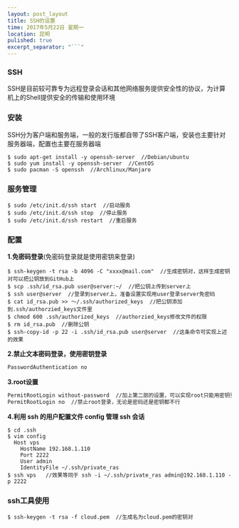 ```yaml
---
layout: post_layout
title: SSH的设置
time: 2017年5月22日 星期一
location: 昆明
pulished: true
excerpt_separator: "```"
---
```


### SSH

SSH是目前较可靠专为远程登录会话和其他网络服务提供安全性的协议，为计算机上的Shell提供安全的传输和使用环境

### 安装

SSH分为客户端和服务端，一般的发行版都自带了SSH客户端，安装也主要针对服务器端，配置也主要在服务器端

```shell
$ sudo apt-get install -y openssh-server  //Debian/ubuntu
$ sudo yum install -y openssh-server  //CentOS
$ sudo pacman -S openssh  //Archlinux/Manjaro
```

### 服务管理

```shell
$ sudo /etc/init.d/ssh start  //启动服务
$ sudo /etc/init.d/ssh stop  //停止服务
$ sudo /etc/init.d/ssh restart  //重启服务
```

### 配置

**1.免密码登录**(免密码登录就是使用密钥来登录)

```shell
$ ssh-keygen -t rsa -b 4096 -C "xxxx@mail.com"  //生成密钥对，这样生成密钥对可以把公钥放到GitHub上
$ scp .ssh/id_rsa.pub user@server:~/  //把公钥上传到server上
$ ssh user@server  //登录到server上，准备设置实现用user登录server免密码
$ cat id_rsa.pub >> ～/.ssh/authorized_keys  //把公钥添加到.ssh/authorzied_keys文件里
$ chmod 600 .ssh/authorized_keys  //authorzied_keys修改文件的权限
$ rm id_rsa.pub  //删除公钥
$ ssh-copy-id -p 22 -i .ssh/id_rsa.pub user@server  //这条命令可实现上述的效果
```

**2.禁止文本密码登录，使用密钥登录**

```bash
PasswordAuthentication no
```

**3.root设置**

```bash
PermitRootLogin without-password  //加上第二部的设置，可以实现root只能用密钥登录，不能用文本密码登录
PermitRootLogin no  //禁止root登录，无论是密码还是密钥都不行
```

**4.利用 ssh 的用户配置文件 config 管理 ssh 会话**

```shell
$ cd .ssh
$ vim config
  Host vps
    HostName 192.168.1.110
    Port 2222
    User admin
    IdentityFile ~/.ssh/private_ras
$ ssh vps   //效果等同于 ssh -i ~/.ssh/private_ras admin@192.168.1.110 -p 2222
```



### ssh工具使用

```shell
$ ssh-keygen -t rsa -f cloud.pem  //生成名为cloud.pem的密钥对
```

